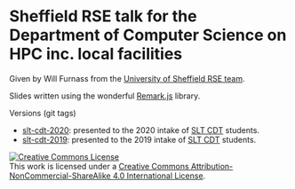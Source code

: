 # Sheffield RSE talk for the Department of Computer Science on HPC inc. local facilities

Given by Will Furnass from 
the [University of Sheffield RSE team](https://rse.shef.ac.uk).

Slides written using the wonderful [Remark.js](https://remarkjs.com/) library.

Versions (git tags)
 - [slt-cdt-2020](https://github.com/RSE-Sheffield/rse-dcs-pres-on-hpc/tree/slt-cdt-2020): presented to the 2020 intake of [SLT CDT][slt-cdt] students.
 - [slt-cdt-2019](https://github.com/RSE-Sheffield/rse-dcs-pres-on-hpc/tree/slt-cdt-2019): presented to the 2019 intake of [SLT CDT][slt-cdt] students.

<a rel="license" href="http://creativecommons.org/licenses/by-nc-sa/4.0/"><img alt="Creative Commons License" style="border-width:0" src="https://i.creativecommons.org/l/by-nc-sa/4.0/88x31.png" /></a><br />This work is licensed under a <a rel="license" href="http://creativecommons.org/licenses/by-nc-sa/4.0/">Creative Commons Attribution-NonCommercial-ShareAlike 4.0 International License</a>.

[slt-cdt]: https://slt-cdt.ac.uk/
